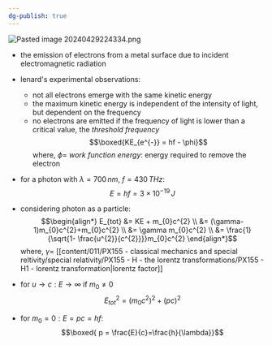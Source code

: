 ```yaml
---
dg-publish: true
---
```


![Pasted image 20240429224334.png](/img/user/pics/Pasted%20image%2020240429224334.png)
- the emission of electrons from a metal surface due to incident electromagnetic radiation

- lenard's experimental observations:
	- not all electrons emerge with the same kinetic energy
	- the maximum kinetic energy is independent of the intensity of light, but dependent on the frequency
	- no electrons are emitted if the frequency of light is lower than a critical value, the *threshold frequency*
$$\boxed{KE_{e^{-}} = hf - \phi}$$
	where, $\phi=$ *work function energy*: energy required to remove the electron

- for a photon with $\lambda=700\,nm$, $f=430\,THz:$ 
$$E = hf = 3\times10^{-19}\,J$$
- considering photon as a particle: 
$$\begin{align*}
		E_{tot} &= KE + m_{0}c^{2} \\
		&= (\gamma-1)m_{0}c^{2}+m_{0}c^{2} \\
		&= \gamma m_{0}c^{2} \\
		&= \frac{1}{\sqrt{1- \frac{u^{2}}{c^{2}}}}m_{0}c^{2}
	\end{align*}$$
	where, $\gamma =$ [[content/011/PX155 - classical mechanics and special reltivity/special relativity/PX155 - H - the lorentz transformations/PX155 - H1 - lorentz transformation\|lorentz factor]]
- for $u\to c: E\to \infty$ if $m_{0}\neq 0$
$$E_{tot}^{2}= (m_{0}c^{2})^{2} + (pc)^{2}$$
- for $m_{0}=0: E=pc=hf:$ 
$$\boxed{ p = \frac{E}{c}=\frac{h}{\lambda}}$$
